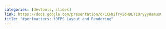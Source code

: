 ```yaml
---
categories: [devtools, slides]
link: https://docs.google.com/presentation/d/1CH8ifryioHDLT1Oryyy8amusUmq2FytpCPCpk0G3E4o/edit#slide=id.p
title: "#perfmatters: 60FPS Layout and Rendering"
---
```


